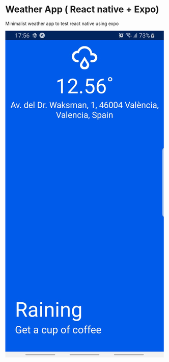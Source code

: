 # Weather App ( React native + Expo)

Minimalist weather app to test react native using expo

![screenshot](assets/capture.jpeg)